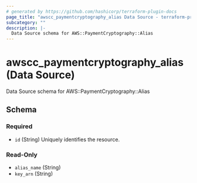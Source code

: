 ```yaml
---
# generated by https://github.com/hashicorp/terraform-plugin-docs
page_title: "awscc_paymentcryptography_alias Data Source - terraform-provider-awscc"
subcategory: ""
description: |-
  Data Source schema for AWS::PaymentCryptography::Alias
---
```


# awscc_paymentcryptography_alias (Data Source)

Data Source schema for AWS::PaymentCryptography::Alias



<!-- schema generated by tfplugindocs -->
## Schema

### Required

- `id` (String) Uniquely identifies the resource.

### Read-Only

- `alias_name` (String)
- `key_arn` (String)
